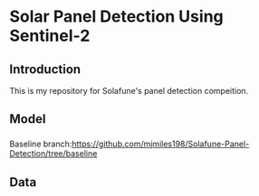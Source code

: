# Solar Panel Detection Using Sentinel-2

## Introduction
This is my repository for Solafune's panel detection compeition.

## Model


###
Baseline branch:https://github.com/mjmiles198/Solafune-Panel-Detection/tree/baseline




## Data